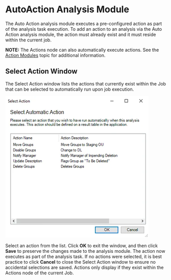 # AutoAction Analysis Module

The Auto Action analysis module executes a pre-configured action as part of the analysis task
execution. To add an action to an analysis via the Auto Action analysis module, the action must
already exist and it must reside within the current job.

**NOTE:** The Actions node can also automatically execute actions. See the
[Action Modules](../action/overview.md) topic for additional information.

## Select Action Window

The Select Action window lists the actions that currently exist within the Job that can be selected
to automatically run upon job execution.

![Select Action Window](../../../../static/img/product_docs/accessanalyzer/admin/analysis/autoaction.webp)

Select an action from the list. Click **OK** to exit the window, and then click **Save** to preserve
the changes made to the analysis module. The action now executes as part of the analysis task. If no
actions were selected, it is best practice to click **Cancel** to close the Select Action window to
ensure no accidental selections are saved. Actions only display if they exist within the Actions
node of the current Job.
